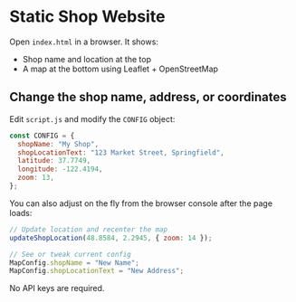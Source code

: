 # Static Shop Website

Open `index.html` in a browser. It shows:

- Shop name and location at the top
- A map at the bottom using Leaflet + OpenStreetMap

## Change the shop name, address, or coordinates

Edit `script.js` and modify the `CONFIG` object:

```js
const CONFIG = {
  shopName: "My Shop",
  shopLocationText: "123 Market Street, Springfield",
  latitude: 37.7749,
  longitude: -122.4194,
  zoom: 13,
};
```

You can also adjust on the fly from the browser console after the page loads:

```js
// Update location and recenter the map
updateShopLocation(48.8584, 2.2945, { zoom: 14 });

// See or tweak current config
MapConfig.shopName = "New Name";
MapConfig.shopLocationText = "New Address";
```

No API keys are required.


